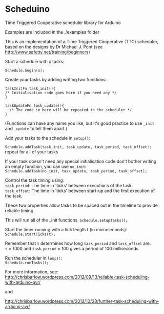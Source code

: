 # Scheduino
Time Triggered Cooperative scheduler library for Arduino

Examples are included in the ./examples folder

This is an implementation of a Time Triggered Cooperative (TTC) scheduler, based on the designs by Dr Michael J. Pont (see http://www.safetty.net/training/beginners)

Start a schedule with x tasks:

`Schedule.begin(x);`


Create your tasks by adding writing two functions:

```
taskInitFn task_init(){  
/* Initialisation code goes here if you need any */  
}
    
taskUpdateFn task_update(){  
  /* The code in here will be repeated in the scheduler */  
}
```

(Functions can have any name you like, but it's good practice to use ```_init``` and ```_update``` to tell them apart.)

Add your tasks to the schedule in ```setup()```:

```Schedule.addTask(task_init, task_update, task_period, task_offset);```  
repeat for all of your tasks


If your task doesn't need any special initialisation code don't bother writing an empty function, you can use ```no_init```:  
```Schedule.addTask(no_init, task_update, task_period, task_offset);```

Control the task timing using:  
```task_period```: The time in 'ticks' between executions of the task.  
```task_offset```: The time in 'ticks' between start-up and the first execution of the task.  

These two properties allow tasks to be spaced out in the timeline to provide reliable timing.

This will run all of the _init functions.
```Schedule.setupTasks(); ```  

Start the timer running with a tick length t (in microseconds):  
```Schedule.startTicks(t); ```  


Remember that ```t``` determines how long ```task_period``` and ```task_offset``` are.  
```t``` = 1000 and ```task_period``` = 100 gives a period of 100 milliseconds



Run the scheduler in ```loop()```:  
```Schedule.runTasks(); ```



For more information, see:
http://chrisbarlow.wordpress.com/2012/09/13/reliable-task-scheduling-with-arduino-avr/

and

http://chrisbarlow.wordpress.com/2012/12/28/further-task-scheduling-with-arduino-avr/
